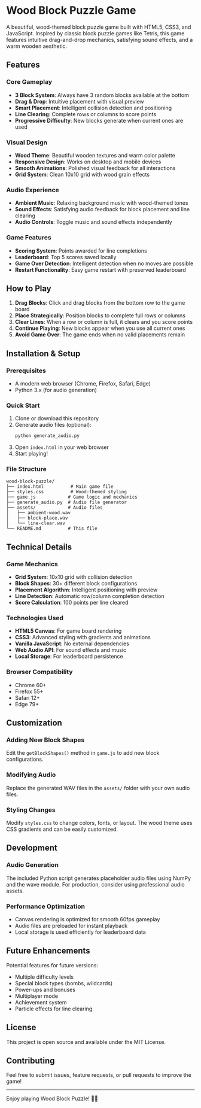 # Wood Block Puzzle Game

A beautiful, wood-themed block puzzle game built with HTML5, CSS3, and JavaScript. Inspired by classic block puzzle games like Tetris, this game features intuitive drag-and-drop mechanics, satisfying sound effects, and a warm wooden aesthetic.

## Features

### Core Gameplay
- **3 Block System**: Always have 3 random blocks available at the bottom
- **Drag & Drop**: Intuitive placement with visual preview
- **Smart Placement**: Intelligent collision detection and positioning
- **Line Clearing**: Complete rows or columns to score points
- **Progressive Difficulty**: New blocks generate when current ones are used

### Visual Design
- **Wood Theme**: Beautiful wooden textures and warm color palette
- **Responsive Design**: Works on desktop and mobile devices
- **Smooth Animations**: Polished visual feedback for all interactions
- **Grid System**: Clean 10x10 grid with wood grain effects

### Audio Experience
- **Ambient Music**: Relaxing background music with wood-themed tones
- **Sound Effects**: Satisfying audio feedback for block placement and line clearing
- **Audio Controls**: Toggle music and sound effects independently

### Game Features
- **Scoring System**: Points awarded for line completions
- **Leaderboard**: Top 5 scores saved locally
- **Game Over Detection**: Intelligent detection when no moves are possible
- **Restart Functionality**: Easy game restart with preserved leaderboard

## How to Play

1. **Drag Blocks**: Click and drag blocks from the bottom row to the game board
2. **Place Strategically**: Position blocks to complete full rows or columns
3. **Clear Lines**: When a row or column is full, it clears and you score points
4. **Continue Playing**: New blocks appear when you use all current ones
5. **Avoid Game Over**: The game ends when no valid placements remain

## Installation & Setup

### Prerequisites
- A modern web browser (Chrome, Firefox, Safari, Edge)
- Python 3.x (for audio generation)

### Quick Start
1. Clone or download this repository
2. Generate audio files (optional):
   ```bash
   python generate_audio.py
   ```
3. Open `index.html` in your web browser
4. Start playing!

### File Structure
```
wood-block-puzzle/
├── index.html          # Main game file
├── styles.css          # Wood-themed styling
├── game.js            # Game logic and mechanics
├── generate_audio.py  # Audio file generator
├── assets/            # Audio files
│   ├── ambient-wood.wav
│   ├── block-place.wav
│   └── line-clear.wav
└── README.md          # This file
```

## Technical Details

### Game Mechanics
- **Grid System**: 10x10 grid with collision detection
- **Block Shapes**: 30+ different block configurations
- **Placement Algorithm**: Intelligent positioning with preview
- **Line Detection**: Automatic row/column completion detection
- **Score Calculation**: 100 points per line cleared

### Technologies Used
- **HTML5 Canvas**: For game board rendering
- **CSS3**: Advanced styling with gradients and animations
- **Vanilla JavaScript**: No external dependencies
- **Web Audio API**: For sound effects and music
- **Local Storage**: For leaderboard persistence

### Browser Compatibility
- Chrome 60+
- Firefox 55+
- Safari 12+
- Edge 79+

## Customization

### Adding New Block Shapes
Edit the `getBlockShapes()` method in `game.js` to add new block configurations.

### Modifying Audio
Replace the generated WAV files in the `assets/` folder with your own audio files.

### Styling Changes
Modify `styles.css` to change colors, fonts, or layout. The wood theme uses CSS gradients and can be easily customized.

## Development

### Audio Generation
The included Python script generates placeholder audio files using NumPy and the wave module. For production, consider using professional audio assets.

### Performance Optimization
- Canvas rendering is optimized for smooth 60fps gameplay
- Audio files are preloaded for instant playback
- Local storage is used efficiently for leaderboard data

## Future Enhancements

Potential features for future versions:
- Multiple difficulty levels
- Special block types (bombs, wildcards)
- Power-ups and bonuses
- Multiplayer mode
- Achievement system
- Particle effects for line clearing

## License

This project is open source and available under the MIT License.

## Contributing

Feel free to submit issues, feature requests, or pull requests to improve the game!

---

Enjoy playing Wood Block Puzzle! 🧩🌳
